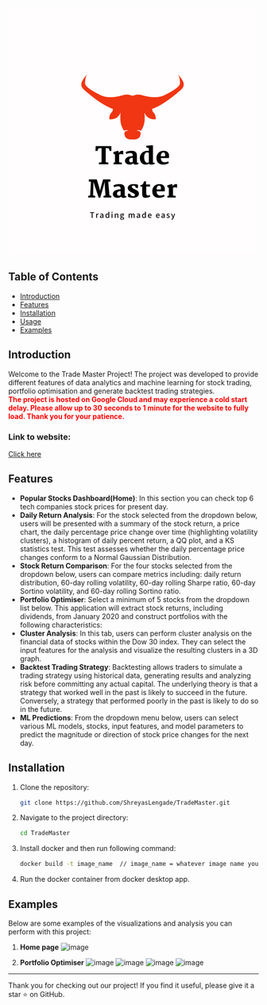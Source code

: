 ![Project Banner](https://github.com/ShreyasLengade/Github-Images/blob/ef29d605ec72d22236a2485cb6164f2886873ed4/Trade%20Master.png)

## Table of Contents

- [Introduction](#introduction)
- [Features](#features)
- [Installation](#installation)
- [Usage](#usage)
- [Examples](#examples)

## Introduction

Welcome to the Trade Master Project! The project was developed to provide different features of data analytics and machine learning for stock trading, portfolio optimisation and generate backtest trading strategies. <br>
<b style="color: red;">The project is hosted on Google Cloud and may experience a cold start delay. Please allow up to 30 seconds to 1 minute for the website to fully load. Thank you for your patience.</b><br>
<h3> Link to website: </h3> <a href="https://trade-master-21758012479.asia-south1.run.app/">Click here</a>

## Features

- **Popular Stocks Dashboard(Home)**: In this section you can check top 6 tech companies stock prices for present day.
- **Daily Return Analysis**: For the stock selected from the dropdown below, users will be presented with a summary of the stock return, a price chart, the daily percentage price change over time (highlighting volatility clusters), a histogram of daily percent return, a QQ plot, and a KS statistics test. This test assesses whether the daily percentage price changes conform to a Normal Gaussian Distribution.
- **Stock Return Comparison**: For the four stocks selected from the dropdown below, users can compare metrics including: daily return distribution, 60-day rolling volatility, 60-day rolling Sharpe ratio, 60-day Sortino volatility, and 60-day rolling Sortino ratio.
- **Portfolio Optimiser**: Select a minimum of 5 stocks from the dropdown list below. This application will extract stock returns, including dividends, from January 2020 and construct portfolios with the following characteristics:
- **Cluster Analysis**: In this tab, users can perform cluster analysis on the financial data of stocks within the Dow 30 index. They can select the input features for the analysis and visualize the resulting clusters in a 3D graph.
- **Backtest Trading Strategy**: Backtesting allows traders to simulate a trading strategy using historical data, generating results and analyzing risk before committing any actual capital. The underlying theory is that a strategy that worked well in the past is likely to succeed in the future. Conversely, a strategy that performed poorly in the past is likely to do so in the future.
- **ML Predictions**: From the dropdown menu below, users can select various ML models, stocks, input features, and model parameters to predict the magnitude or direction of stock price changes for the next day.

## Installation

1. Clone the repository:
    ```bash
    git clone https://github.com/ShreyasLengade/TradeMaster.git
    ```

2. Navigate to the project directory:
    ```bash
    cd TradeMaster
    ```

3. Install docker and then run following command:
    ```bash
    docker build -t image_name  // image_name = whatever image name you want to have
    ```
4. Run the docker container from docker desktop app.

## Examples

Below are some examples of the visualizations and analysis you can perform with this project:

1. **Home page**
  ![image](https://github.com/user-attachments/assets/e0111eda-d6a5-46ed-972f-ab68d7a3dd4a)

2. **Portfolio Optimiser**
    ![image](https://github.com/user-attachments/assets/5585ca6c-b054-4a67-80f7-d3998b74ed2d)
   ![image](https://github.com/user-attachments/assets/7c9aeb17-76e8-4e21-900a-7c460d573874)
  ![image](https://github.com/user-attachments/assets/96a47cd6-ef5c-4de4-a524-f3566a01087a)
![image](https://github.com/user-attachments/assets/490bcd76-bb4c-48ef-9cf1-f2c7b2b5ecc0)



---

Thank you for checking out our project! If you find it useful, please give it a star ⭐ on GitHub.
